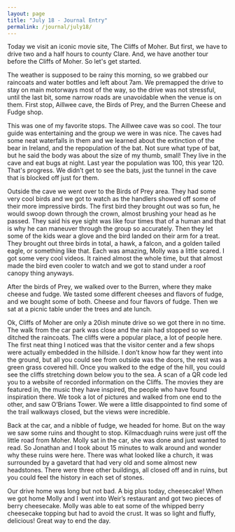 ```yaml
---
layout: page
title: "July 18 - Journal Entry"
permalink: /journal/july18/
---
```


Today we visit an iconic movie site, The Cliffs of Moher. But first, we have to drive two and a half hours to county Clare. And, we have another tour before the Cliffs of Moher. So let's get started.

The weather is supposed to be rainy this morning, so we grabbed our raincoats and water bottles and left about 7am. We premapped the drive to stay on main motorways most of the way, so the drive was not stressful, until the last bit, some narrow roads are unavoidable when the venue is on them. First stop, Aillwee cave, the Birds of Prey, and the Burren Cheese and Fudge shop.

This was one of my favorite stops. The Aillwee cave was so cool. The tour guide was entertaining and the group we were in was nice. The caves had some neat waterfalls in them and we learned about the extinction of the bear in Ireland, and the repopulation of the bat. Not sure what type of bat, but he said the body was about the size of my thumb, small! They live in the cave and eat bugs at night. Last year the population was 100, this year 120. That's progress. We didn’t get to see the bats, just the tunnel in the cave that is blocked off just for them. 

Outside the cave we went over to the Birds of Prey area. They had some very cool birds and we got to watch as the handlers showed off some of their more impressive birds. The first bird they brought out was so fun, he would swoop down through the crown, almost brushing your head as he passed. They said his eye sight was like four times that of a human and that is why he can maneuver through the group so accurately. Then they let some of the kids wear a glove and the bird landed on their arm for a treat. They brought out three birds in total, a hawk, a falcon, and a golden tailed eagle, or something like that. Each was amazing, Molly was a little scared. I got some very cool videos. It rained almost the whole time, but that almost made the bird even cooler to watch and we got to stand under a roof canopy thing anyways.

After the birds of Prey, we walked over to the Burren, where they make cheese and fudge. We tasted some different cheeses and flavors of fudge, and we bought some of both. Cheese and four flavors of fudge. Then we sat at a picnic table under the trees and ate lunch. 

Ok, Cliffs of Moher are only a 20ish minute drive so we got there in no time. The walk from the car park was close and the rain had stopped so we ditched the raincoats. The cliffs were a popular place, a lot of people here. The first neat thing I noticed was that the visitor center and a few shops were actually embedded in the hillside. I don’t know how far they went into the ground, but all you could see from outside was the doors, the rest was a green grass covered hill. Once you walked to the edge of the hill, you could see the cliffs stretching down below you to the sea. A scan of a QR code led you to a website of recorded information on the Cliffs. The movies they are featured in, the music they have inspired, the people who have found inspiration there. We took a lot of pictures and walked from one end to the other, and saw O’Brians Tower. We were a little disappointed to find some of the trail walkways closed, but the views were incredible. 

Back at the car, and a nibble of fudge, we headed for home. But on the way we saw some ruins and thought to stop. Kilmacduagh ruins were just off the little road from Moher. Molly sat in the car, she was done and just wanted to read. So Jonathan and I took about 15 minutes to walk around and wonder why these ruins were here. There was what looked like a church, it was surrounded by a gavetard that had very old and some almost new headstones. There were three other buildings, all closed off and in ruins, but you could feel the history in each set of stones.

Our drive home was long but not bad. A big plus today, cheesecake! When we got home Molly and I went into Weir’s restaurant and got two pieces of berry cheesecake. Molly was able to eat some of the whipped berry cheesecake topping but had to avoid the crust. It was so light and fluffy, delicious! Great way to end the day. 
